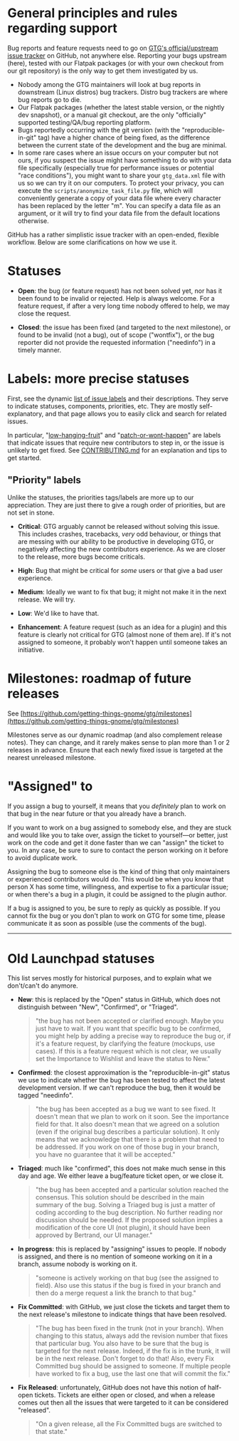 # General principles and rules regarding support

Bug reports and feature requests need to go on [GTG's official/upstream issue tracker](https://github.com/getting-things-gnome/gtg/issues) on GitHub, not anywhere else. Reporting your bugs upstream (here), tested with our Flatpak packages (or with your own checkout from our git repository) is the only way to get them investigated by us.
* Nobody among the GTG maintainers will look at bug reports in downstream (Linux distros) bug trackers. Distro bug trackers are where bug reports go to die.
* Our Flatpak packages (whether the latest stable version, or the nightly dev snapshot), or a manual git checkout, are the only "officially" supported testing/QA/bug reporting platform.
* Bugs reportedly occurring with the git version (with the "reproducible-in-git" tag) have a higher chance of being fixed, as the difference between the current state of the development and the bug are minimal.
* In some rare cases where an issue occurs on your computer but not ours, if you suspect the issue might have something to do with your data file specifically (especially true for performance issues or potential "race conditions"), you might want to share your `gtg_data.xml` file with us so we can try it on our computers. To protect your privacy, you can execute the `scripts/anonymize_task_file.py` file, which will conveniently generate a copy of your data file where every character has been replaced by the letter "m". You can specify a data file as an argument, or it will try to find your data file from the default locations otherwise.

GitHub has a rather simplistic issue tracker with an open-ended, flexible workflow.
Below are some clarifications on how we use it.

# Statuses

* **Open**: the bug (or feature request) has not been solved yet, nor has it been found to be invalid or rejected. Help is always welcome. For a feature request, if after a very long time nobody offered to help, we may close the request.

* **Closed**: the issue has been fixed (and targeted to the next milestone), or found to be invalid (not a bug), out of scope ("wontfix"), or the bug reporter did not provide the requested information ("needinfo") in a timely manner.

# Labels: more precise statuses

First, see the dynamic [list of issue labels](https://github.com/getting-things-gnome/gtg/labels) and their descriptions. They serve to indicate statuses, components, priorities, etc. They are mostly self-explanatory, and that page allows you to easily click and search for related issues.

In particular, "[low-hanging-fruit](https://github.com/getting-things-gnome/gtg/labels/low-hanging-fruit)" and "[patch-or-wont-happen](https://github.com/getting-things-gnome/gtg/labels/patch-or-wont-happen)" are labels that indicate issues that require new contributors to step in, or the issue is unlikely to get fixed. See [CONTRIBUTING.md](https://github.com/getting-things-gnome/gtg/blob/master/CONTRIBUTING.md) for an explanation and tips to get started.

## "Priority" labels

Unlike the statuses, the priorities tags/labels are more up to our appreciation. They are just there to give a rough order of priorities, but are not set in stone.

* **Critical**: GTG arguably cannot be released without solving this issue. This includes crashes, tracebacks, *very* odd behaviour, or things that are messing with our ability to be productive in developing GTG, or negatively affecting the new contributors experience. As we are closer to the release, more bugs become criticals.

* **High**: Bug that might be critical for *some* users or that give a bad user experience.

* **Medium**: Ideally we want to fix that bug; it might not make it in the next release. We will try.

* **Low**: We'd like to have that.

* **Enhancement**: A feature request (such as an idea for a plugin) and this feature is clearly not critical for GTG (almost none of them are). If it's not assigned to someone, it probably won't happen until someone takes an initiative.

# Milestones: roadmap of future releases

See [https://github.com/getting-things-gnome/gtg/milestones](https://github.com/getting-things-gnome/gtg/milestones)

Milestones serve as our dynamic roadmap (and also complement release notes). They can change, and it rarely makes sense to plan more than 1 or 2 releases in advance. Ensure that each newly fixed issue is targeted at the nearest unreleased milestone.

# "Assigned" to

If you assign a bug to yourself, it means that you *definitely* plan to work on that bug in the near future or that you already have a branch.

If you want to work on a bug assigned to somebody else, and they are stuck and would like you to take over, assign the ticket to yourself—or better, just work on the code and get it done faster than we can "assign" the ticket to you. In any case, be sure to sure to contact the person working on it before to avoid duplicate work.

Assigning the bug to someone else is the kind of thing that only maintainers or experienced contributors would do. This would be when you know that person X has some time, willingness, and expertise to fix a particular issue; or when there's a bug in a plugin, it could be assigned to the plugin author.

If a bug is assigned to you, be sure to reply as quickly as possible. If you cannot fix the bug or you don't plan to work on GTG for some time, please communicate it as soon as possible (use the comments of the bug).


------------------------
# Old Launchpad statuses

This list serves mostly for historical purposes, and to explain what we don't/can't do anymore.

* **New**: this is replaced by the "Open" status in GitHub, which does not distinguish between "New", "Confirmed", or "Triaged".
  
  > "the bug has not been accepted or clarified enough. Maybe you just have to wait. If you want that specific bug to be confirmed, you might help by adding a precise way to reproduce the bug or, if it's a feature request, by clarifying the feature (mockups, use cases). If this is a feature request which is not clear, we usually set the Importance to Wishlist and leave the status to New."

* **Confirmed**: the closest approximation is the "reproducible-in-git" status we use to indicate whether the bug has been tested to affect the latest development version. If we can't reproduce the bug, then it would be tagged "needinfo".
  
  > "the bug has been accepted as a bug we want to see fixed. It doesn't mean that we plan to work on it soon. See the importance field for that. It also doesn't mean that we agreed on a solution (even if the original bug describes a particular solution). It only means that we acknowledge that there is a problem that need to be addressed. If you work on one of those bug in your branch, you have no guarantee that it will be accepted."

* **Triaged**: much like "confirmed", this does not make much sense in this day and age. We either leave a bug/feature ticket open, or we close it.
  
  > "the bug has been accepted and a particular solution reached the consensus. This solution should be described in the main summary of the bug. Solving a Triaged bug is just a matter of coding according to the bug description. No further reading nor discussion should be needed. If the proposed solution implies a modification of the core UI (not plugin), it should have been approved by Bertrand, our UI manager."

* **In progress**: this is replaced by "assigning" issues to people. If nobody is assigned, and there is no mention of someone working on it in a branch, assume nobody is working on it.
  
  > "someone is actively working on that bug (see the assigned to field). Also use this status if the bug is fixed in your branch and then do a merge request a link the branch to that bug."

* **Fix Committed**: with GitHub, we just close the tickets and target them to the next release's milestone to indicate things that have been resolved.
  
  > "The bug has been fixed in the trunk (not in your branch). When changing to this status, always add the revision number that fixes that particular bug. You also have to be sure that the bug is targeted for the next release. Indeed, if the fix is in the trunk, it will be in the next release. Don't forget to do that! Also, every Fix Committed bug should be assigned to someone. If multiple people have worked to fix a bug, use the last one that will commit the fix."

* **Fix Released**: unfortunately, GitHub does not have this notion of half-open tickets. Tickets are either open or closed, and when a release comes out then all the issues that were targeted to it can be considered "released".
  
  > "On a given release, all the Fix Committed bugs are switched to that state."
